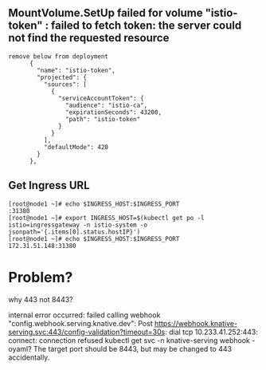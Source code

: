 

## MountVolume.SetUp failed for volume "istio-token" : failed to fetch token: the server could not find the requested resource
``` 
remove below from deployment
      {
        "name": "istio-token",
        "projected": {
          "sources": [
            {
              "serviceAccountToken": {
                "audience": "istio-ca",
                "expirationSeconds": 43200,
                "path": "istio-token"
              }
            }
          ],
          "defaultMode": 420
        }
      },
```
## Get Ingress URL
```
[root@node1 ~]# echo $INGRESS_HOST:$INGRESS_PORT
:31380
[root@node1 ~]# export INGRESS_HOST=$(kubectl get po -l istio=ingressgateway -n istio-system -o jsonpath='{.items[0].status.hostIP}')
[root@node1 ~]# echo $INGRESS_HOST:$INGRESS_PORT
172.31.51.148:31380
```

# Problem?
why 443 not 8443?

internal error occurred: failed calling webhook "config.webhook.serving.knative.dev": Post https://webhook.knative-serving.svc:443/config-validation?timeout=30s: dial tcp 10.233.41.252:443: connect: connection refused
kubectl get svc -n knative-serving webhook -oyaml? The target port should be 8443, but may be changed to 443 accidentally.